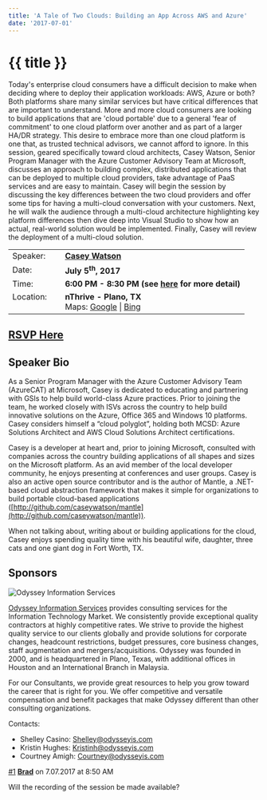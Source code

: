 ```yaml
---
title: 'A Tale of Two Clouds: Building an App Across AWS and Azure'
date: '2017-07-01'
---
```

# {{ title }}

Today's enterprise cloud consumers have a difficult decision to make when deciding where to deploy their application workloads: AWS, Azure or both? Both platforms share many similar services but have critical differences that are important to understand. More and more cloud consumers are looking to build applications that are 'cloud portable' due to a general 'fear of commitment' to one cloud platform over another and as part of a larger HA/DR strategy. This desire to embrace more than one cloud platform is one that, as trusted technical advisors, we cannot afford to ignore. In this session, geared specifically toward cloud architects, Casey Watson, Senior Program Manager​​ with the Azure Customer Advisory Team at Microsoft, discusses an approach to building complex, distributed applications that can be deployed to multiple cloud providers, take advantage of PaaS services and are easy to maintain. Casey will begin the session by discussing the key differences between the two cloud providers and offer some tips for having a multi-cloud conversation with your customers. Next, he will walk the audience through a multi-cloud architecture highlighting key platform differences then dive deep into Visual Studio to show how an actual, real-world solution would be implemented. Finally, Casey will review the deployment of a multi-cloud solution.

<table><tbody><tr><td>Speaker:</td><td>&nbsp;</td><td><b><a title="Casey Watson" target="_blank" href="https://github.com/caseywatson">Casey Watson</a></b></td></tr><tr><td>Date:</td><td>&nbsp;</td><td><b>July 5<sup>th</sup>, 2017</b></td></tr><tr><td valign="top">Time:</td><td>&nbsp;</td><td><b>6:00 PM - 8:30 PM (see <a title="Location" href="../../location/index.html">here</a> for more detail)</b></td></tr><tr><td valign="top">Location:</td><td>&nbsp;</td><td><b>nThrive - Plano, TX</b><br>Maps: <a title="Google" target="_blank" href="https://goo.gl/maps/1OyNE">Google</a> | <a title="Bing" target="_blank" href="http://binged.it/1afBEJ9">Bing</a></td></tr></tbody></table>

## [RSVP Here](https://www.eventbrite.com/e/a-tale-of-two-clouds-building-an-app-across-aws-and-azure-tickets-35838902121?aff=utm_source%3Deb_email%26utm_medium%3Demail%26utm_campaign%3Dnew_event_email&utm_term=eventurl_text)

## Speaker Bio

As a Senior Program Manager with the Azure Customer Advisory Team (AzureCAT) at Microsoft, Casey is dedicated to educating and partnering with GSIs to help build world-class Azure practices. Prior to joining the team, he worked closely with ISVs across the country to help build innovative solutions on the Azure, Office 365 and Windows 10 platforms. Casey considers himself a “cloud polyglot”, holding both MCSD: Azure Solutions Architect and AWS Cloud Solutions Architect certifications.

Casey is a developer at heart and, prior to joining Microsoft, consulted with companies across the country building applications of all shapes and sizes on the Microsoft platform. As an avid member of the local developer community, he enjoys presenting at conferences and user groups. Casey is also an active open source contributor and is the author of Mantle, a .NET-based cloud abstraction framework that makes it simple for organizations to build portable cloud-based applications ([http://github.com/caseywatson/mantle](http://github.com/caseywatson/mantle)).

When not talking about, writing about or building applications for the cloud, Casey enjoys spending quality time with his beautiful wife, daughter, three cats and one giant dog in Fort Worth, TX.

## Sponsors

![Odyssey Information Services](http://northdallas.net/files/sponsor/OdysseyLogoFullColor.jpg)

[Odyssey Information Services](http://odysseyis.com/) provides consulting services for the Information Technology Market. We consistently provide exceptional quality contractors at highly competitive rates. We strive to provide the highest quality service to our clients globally and provide solutions for corporate changes, headcount restrictions, budget pressures, core business changes, staff augmentation and mergers/acquisitions. Odyssey was founded in 2000, and is headquartered in Plano, Texas, with additional offices in Houston and an International Branch in Malaysia.

For our Consultants, we provide great resources to help you grow toward the career that is right for you. We offer competitive and versatile compensation and benefit packages that make Odyssey different than other consulting organizations.

Contacts:

-   Shelley Casino: [Shelley@odysseyis.com](mailto:Shelley@odysseyis.com)
-   Kristin Hughes: [Kristinh@odysseyis.com](mailto:Kristinh@odysseyis.com)
-   Courtney Amigh: [Courtney@odysseyis.com](mailto:Courtney@odysseyis.com)

  
  

[#1](index.html#comment-3 "Permalink to this comment") **[Brad](index.html)** on 7.07.2017 at 8:50 AM

Will the recording of the session be made available?
    
